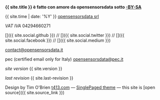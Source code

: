 **{{ site.title }} è fatto con amore da opensensorsdata sotto [<i class="fa fa-creative-commons"></i>-BY-SA](http://creativecommons.org/licenses/by-sa/4.0/)**

<i class="fa fa-copyright"></i> {{ site.time | date: '%Y' }} [opensensorsdata srl](http://www.opensensorsdata.it) 

*VAT IVA* 04294660271

[<i class="fa fa-github fa-lg"></i>]({{ site.social.github }}) // [<i class="fa fa-twitter fa-lg"></i>]({{ site.social.twitter }}) // [<i class="fa fa-facebook fa-lg"></i>]({{ site.social.facebook }}) // [<i class="fa fa-medium fa-lg"></i>]({{ site.social.medium }})


<i class="fa fa-share"></i> contact@opensensorsdata.it

<i class="fa fa-reply-all fa-flip-horizontal"></i> pec (certified email only for Italy) opensensorsdata@pec.it

*site version* {{ site.version }}

*last revision* {{ site.last-revision }}

[<i class="fa fa-arrow-circle-up fa-3x"></i>]()





Design by Tim O'Brien [t413.com](http://t413.com/)
&mdash;
[SinglePaged theme](https://github.com/t413/SinglePaged)
&mdash;
this site is [open source]({{ site.source_link }})

